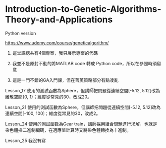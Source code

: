 # Introduction-to-Genetic-Algorithms-Theory-and-Applications
Python version

https://www.udemy.com/course/geneticalgorithm/

1. 這堂課總共有4個專案，我只展示專案的代碼

2. 我並不是原封不動的將MATLAB code 轉成 Python code，所以在參照時須留意

3. 這是一門不錯的GA入門課，但在菁英策略部分有點凌亂

Lesson_17 使用的測試函數為Sphere，但講師把問題從連續空間[-5.12, 5.12]改為離散空間{0, 1}；維度從常見的30，改成20。

Lesson_21 使用的測試函數為Sphere，但講師把問題從連續空間[-5.12, 5.12]改為連續空間[-100, 100]；維度從常見的30，改成2。

Lesson_24 使用的測試函數為Gear train，講師採用組合問題進行求解，也就是染色體採二進制編碼，在適應值計算時又將染色體轉換為十進制。

Lesson_25 我沒有寫
